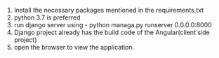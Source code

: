 1. Install the necessary packages mentioned in the requirements.txt
2. python 3.7 is preferred
3. run django server using - python managa.py runserver 0.0.0.0:8000
4. Django project already has the build code of the Angular(client side project)
5. open the browser to view the application.
